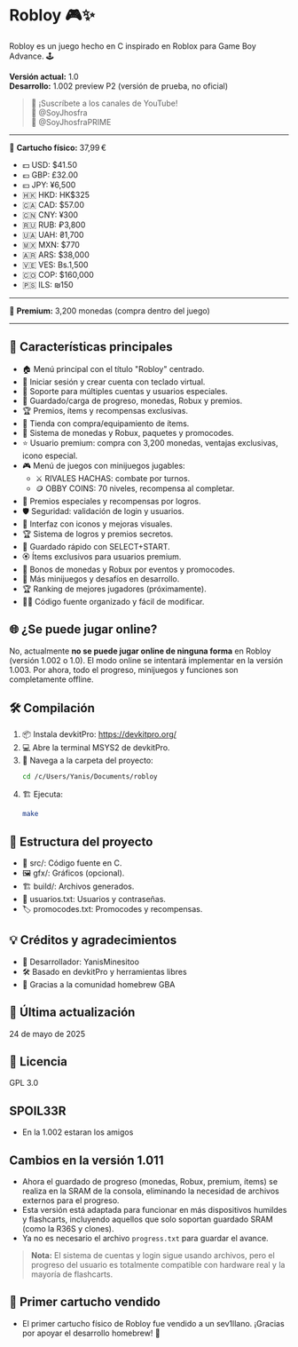 # Robloy 🎮✨

Robloy es un juego hecho en C inspirado en Roblox para Game Boy Advance. 🕹️

**Versión actual:** 1.0  
**Desarrollo:** 1.002 preview P2 (versión de prueba, no oficial)

> 📢 ¡Suscríbete a los canales de YouTube!  
> 🔔 @SoyJhosfra  
> 🔔 @SoyJhosfraPRIME

---

💾 **Cartucho físico:** 37,99 €
- 💵 USD: $41.50
- 💷 GBP: £32.00
- 💴 JPY: ¥6,500
- 🇭🇰 HKD: HK$325
- 🇨🇦 CAD: $57.00
- 🇨🇳 CNY: ¥300
- 🇷🇺 RUB: ₽3,800
- 🇺🇦 UAH: ₴1,700
- 🇲🇽 MXN: $770
- 🇦🇷 ARS: $38,000
- 🇻🇪 VES: Bs.1,500
- 🇨🇴 COP: $160,000
- 🇵🇸 ILS: ₪150

---

💎 **Premium:** 3,200 monedas (compra dentro del juego)

---

## 🚀 Características principales
- 🏠 Menú principal con el título "Robloy" centrado.
- 🔑 Iniciar sesión y crear cuenta con teclado virtual.
- 👥 Soporte para múltiples cuentas y usuarios especiales.
- 💾 Guardado/carga de progreso, monedas, Robux y premios.
- 🏆 Premios, ítems y recompensas exclusivas.
- 🛒 Tienda con compra/equipamiento de ítems.
- 💸 Sistema de monedas y Robux, paquetes y promocodes.
- ⭐ Usuario premium: compra con 3,200 monedas, ventajas exclusivas, icono especial.
- 🎮 Menú de juegos con minijuegos jugables:
  - ⚔️ RIVALES HACHAS: combate por turnos.
  - 🪙 OBBY COINS: 70 niveles, recompensa al completar.
- 🏅 Premios especiales y recompensas por logros.
- 🛡️ Seguridad: validación de login y usuarios.
- 🎨 Interfaz con iconos y mejoras visuales.
- 🏆 Sistema de logros y premios secretos.
- 🏁 Guardado rápido con SELECT+START.
- 🏵️ Ítems exclusivos para usuarios premium.
- 🏦 Bonos de monedas y Robux por eventos y promocodes.
- 🏹 Más minijuegos y desafíos en desarrollo.
- 🏆 Ranking de mejores jugadores (próximamente).
- 🧑‍💻 Código fuente organizado y fácil de modificar.

## 🌐 ¿Se puede jugar online?
No, actualmente **no se puede jugar online de ninguna forma** en Robloy (versión 1.002 o 1.0). El modo online se intentará implementar en la versión 1.003. Por ahora, todo el progreso, minijuegos y funciones son completamente offline.

## 🛠️ Compilación
1. 📦 Instala devkitPro: https://devkitpro.org/
2. 💻 Abre la terminal MSYS2 de devkitPro.
3. 📂 Navega a la carpeta del proyecto:
   ```sh
   cd /c/Users/Yanis/Documents/robloy
   ```
4. 🏗️ Ejecuta:
   ```sh
   make
   ```

## 📁 Estructura del proyecto
- 📂 src/: Código fuente en C.
- 🖼️ gfx/: Gráficos (opcional).
- 🏗️ build/: Archivos generados.
- 📝 usuarios.txt: Usuarios y contraseñas.
- 🏷️ promocodes.txt: Promocodes y recompensas.

## 💡 Créditos y agradecimientos
- 👤 Desarrollador: YanisMinesitoo
- 🛠️ Basado en devkitPro y herramientas libres
- 🙏 Gracias a la comunidad homebrew GBA

## 📅 Última actualización
24 de mayo de 2025

## 📜 Licencia
GPL 3.0

## SPOIL33R
- En la 1.002 estaran los amigos

## Cambios en la versión 1.011

- Ahora el guardado de progreso (monedas, Robux, premium, ítems) se realiza en la SRAM de la consola, eliminando la necesidad de archivos externos para el progreso.
- Esta versión está adaptada para funcionar en más dispositivos humildes y flashcarts, incluyendo aquellos que solo soportan guardado SRAM (como la R36S y clones).
- Ya no es necesario el archivo `progress.txt` para guardar el avance.

> **Nota:** El sistema de cuentas y login sigue usando archivos, pero el progreso del usuario es totalmente compatible con hardware real y la mayoría de flashcarts.

## 🏅 Primer cartucho vendido
- El primer cartucho físico de Robloy fue vendido a un sev1llano. ¡Gracias por apoyar el desarrollo homebrew! 🎉